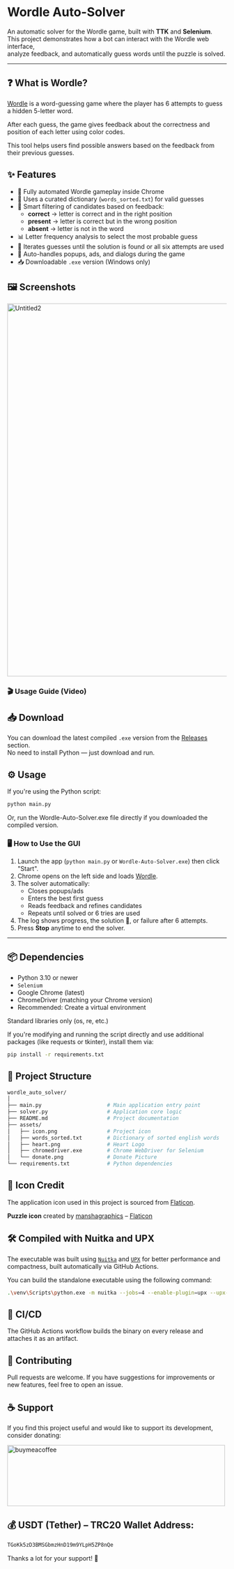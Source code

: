 # Wordle Auto-Solver

An automatic solver for the Wordle game, built with **TTK** and **Selenium**.  
This project demonstrates how a bot can interact with the Wordle web interface,  
analyze feedback, and automatically guess words until the puzzle is solved.

---

## ❓ What is Wordle?

[Wordle](https://www.nytimes.com/games/wordle/index.html) is a word-guessing game where the player has 6 attempts to guess a hidden 5-letter word.

After each guess, the game gives feedback about the correctness and position of each letter using color codes.

This tool helps users find possible answers based on the feedback from their previous guesses.

## ✨ Features
- 🚀 Fully automated Wordle gameplay inside Chrome
- 📖 Uses a curated dictionary (`words_sorted.txt`) for valid guesses
- 🧠 Smart filtering of candidates based on feedback:
  - **correct** → letter is correct and in the right position  
  - **present** → letter is correct but in the wrong position  
  - **absent** → letter is not in the word
- 📊 Letter frequency analysis to select the most probable guess
- 🔄 Iterates guesses until the solution is found or all six attempts are used
- 🤖 Auto-handles popups, ads, and dialogs during the game
- 📥 Downloadable `.exe` version (Windows only)

## 🖼️ Screenshots
<img width="1135" height="855" alt="Untitled2" src="https://github.com/user-attachments/assets/5d61c3dc-8530-49e5-b44a-8cf9b92cbdb6" />


### 🎬 Usage Guide (Video)


## 📥 Download

You can download the latest compiled `.exe` version from the [Releases](https://github.com/TitanComputer/Wordle-Auto-Solver/releases/latest) section.  
No need to install Python — just download and run.

## ⚙️ Usage

If you're using the Python script:
```bash
python main.py
```
Or, run the Wordle-Auto-Solver.exe file directly if you downloaded the compiled version.

### 🖥️ How to Use the GUI

1. Launch the app (`python main.py` or `Wordle-Auto-Solver.exe`) then click "Start".  
2. Chrome opens on the left side and loads [Wordle](https://www.nytimes.com/games/wordle/index.html).  
3. The solver automatically:  
   - Closes popups/ads  
   - Enters the best first guess  
   - Reads feedback and refines candidates  
   - Repeats until solved or 6 tries are used  
4. The log shows progress, the solution 🎉, or failure after 6 attempts.  
5. Press **Stop** anytime to end the solver.  

---

## 📦 Dependencies

- Python 3.10 or newer
- `Selenium`
- Google Chrome (latest)
- ChromeDriver (matching your Chrome version)
- Recommended: Create a virtual environment

Standard libraries only (os, re, etc.)

If you're modifying and running the script directly and use additional packages (like requests or tkinter), install them via:
```bash
pip install -r requirements.txt
```

## 📁 Project Structure

```bash
wordle_auto_solver/
│
├── main.py                     # Main application entry point
├── solver.py                   # Application core logic
├── README.md                   # Project documentation
├── assets/
│   ├── icon.png                # Project icon
│   ├── words_sorted.txt        # Dictionary of sorted english words
│   ├── heart.png               # Heart Logo
│   ├── chromedriver.exe        # Chrome WebDriver for Selenium
│   └── donate.png              # Donate Picture
└── requirements.txt            # Python dependencies
```
## 🎨 Icon Credit
The application icon used in this project is sourced from [Flaticon](https://www.flaticon.com/free-icons/puzzle).

**Puzzle icon** created by [manshagraphics](https://www.flaticon.com/authors/manshagraphics) – [Flaticon](https://www.flaticon.com/)

## 🛠 Compiled with Nuitka and UPX
The executable was built using [`Nuitka`](https://nuitka.net/) and [`UPX`](https://github.com/upx/upx) for better performance and compactness, built automatically via GitHub Actions.

You can build the standalone executable using the following command:

```bash
.\venv\Scripts\python.exe -m nuitka --jobs=4 --enable-plugin=upx --upx-binary="YOUR PATH\upx.exe" --enable-plugin=multiprocessing --lto=yes --enable-plugin=tk-inter --windows-console-mode=disable --follow-imports --windows-icon-from-ico="assets/icon.png" --include-data-dir=assets=assets --include-data-files=assets/chromedriver.exe=assets/chromedriver.exe --python-flag=no_site,no_asserts,no_docstrings --onefile --standalone --msvc=latest --output-filename=Wordle-Auto-Solver main.py
```

## 🚀 CI/CD

The GitHub Actions workflow builds the binary on every release and attaches it as an artifact.

## 🤝 Contributing
Pull requests are welcome.
If you have suggestions for improvements or new features, feel free to open an issue.

## ☕ Support
If you find this project useful and would like to support its development, consider donating:

<a href="http://www.coffeete.ir/Titan"><img width="500" height="140" alt="buymeacoffee" src="https://github.com/user-attachments/assets/8ddccb3e-2afc-4fd9-a782-89464ec7dead" /></a>

## 💰 USDT (Tether) – TRC20 Wallet Address:

```bash
TGoKk5zD3BMSGbmzHnD19m9YLpH5ZP8nQe
```
Thanks a lot for your support! 🙏
